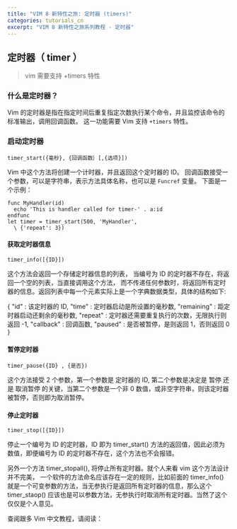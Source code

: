 ```yaml
---
title: "VIM 8 新特性之旅: 定时器 (timers)"
categories: tutorials_cn
excerpt: "VIM 8 新特性之旅系列教程 - 定时器"
---
```


## 定时器（ timer ）
> vim 需要支持 +timers 特性

### 什么是定时器？

Vim 的定时器是指在指定时间后重复指定次数执行某个命令，并且监控该命令的标准输出，调用回调函数。 这一功能需要 Vim 支持 `+timers` 特性。

### 启动定时器

`timer_start({毫秒}, {回调函数｝[,{选项}])`

Vim 中这个方法将创建一个计时器，并且返回这个定时器的 ID。 回调函数接受一个参数，可以是字符串，表示方法具体名称，也可以是 `Funcref` 变量。 下面是一个示例：

```vim
func MyHandler(id)
  echo 'This is handler called for timer-' . a:id
endfunc
let timer = timer_start(500, 'MyHandler',
  \ {'repeat': 3})
```

#### 获取定时器信息

`timer_info([{ID}])`

这个方法会返回一个存储定时器信息的列表， 当编号为 ID 的定时器不存在，将返回一个空的列表，当直接调用这个方法， 而不传递任何参数时，将返回所有定时器的信息。返回列表中每一个元素实际上是一个字典数据类型，具体的结构如下:


   {
     "id" : 该定时器的 ID,
     "time" : 定时器启动是所设置的毫秒数,
     "remaining" : 距定时器启动还剩余的毫秒数,
     "repeat" : 定时器还需要重复执行的次数，无限执行则返回 -1,
     "callback" : 回调函数,
     "paused" : 是否被暂停，是则返回 1，否则返回 0
   }
     
#### 暂停定时器

`timer_pause({ID} , {是否})`

这个方法接受 2 个参数，第一个参数是 定时器的 ID, 第二个参数是决定是 暂停 还是 取消暂停 的关键，当第二个参数是一个非 0 数值，或非空字符串，则该定时器被暂停，否则即为取消暂停。

#### 停止定时器

`timer_stop([{ID}])`

停止一个编号为 ID 的定时器，ID 即为 timer_start() 方法的返回值，因此必须为数值，即便编号为 ID 的定时器不存在，这个方法也不会报错。

另外一个方法 timer_stopall(), 将停止所有定时器。就个人来看 vim 这个方法设计并不完美， 一个软件的方法命名应该存在一定的规则，比如前面的 timer_info() 就是一个可变参数的方法，当无参执行是返回所有定时器的信息，那么这个 timer_staop() 应该也是可以参数方法，无参执行时取消所有定时器。当然了这个仅仅是个人意见。

查阅跟多 Vim 中文教程，请阅读： 

